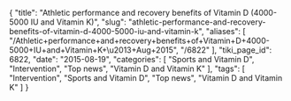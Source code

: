 {
    "title": "Athletic performance and recovery benefits of Vitamin D (4000-5000 IU and Vitamin K)",
    "slug": "athletic-performance-and-recovery-benefits-of-vitamin-d-4000-5000-iu-and-vitamin-k",
    "aliases": [
        "/Athletic+performance+and+recovery+benefits+of+Vitamin+D+4000-5000+IU+and+Vitamin+K+\u2013+Aug+2015",
        "/6822"
    ],
    "tiki_page_id": 6822,
    "date": "2015-08-19",
    "categories": [
        "Sports and Vitamin D",
        "Intervention",
        "Top news",
        "Vitamin D and Vitamin K"
    ],
    "tags": [
        "Intervention",
        "Sports and Vitamin D",
        "Top news",
        "Vitamin D and Vitamin K"
    ]
}